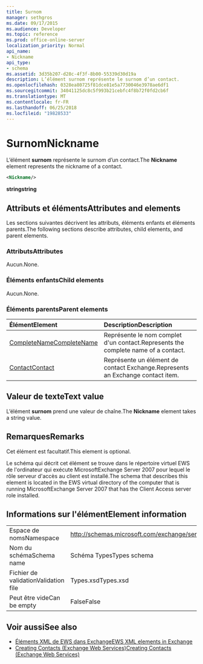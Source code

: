 ```yaml
---
title: Surnom
manager: sethgros
ms.date: 09/17/2015
ms.audience: Developer
ms.topic: reference
ms.prod: office-online-server
localization_priority: Normal
api_name:
- Nickname
api_type:
- schema
ms.assetid: 3d35b207-d28c-4f3f-8b00-55339d30d19a
description: L’élément surnom représente le surnom d’un contact.
ms.openlocfilehash: 0328ea80725f81dce81e5a7730046e3978ae6df1
ms.sourcegitcommit: 34041125dc8c5f993b21cebfc4f8b72f0fd2cb6f
ms.translationtype: MT
ms.contentlocale: fr-FR
ms.lasthandoff: 06/25/2018
ms.locfileid: "19828533"
---
```

# <a name="nickname"></a><span data-ttu-id="07e10-103">Surnom</span><span class="sxs-lookup"><span data-stu-id="07e10-103">Nickname</span></span>

<span data-ttu-id="07e10-104">L’élément **surnom** représente le surnom d’un contact.</span><span class="sxs-lookup"><span data-stu-id="07e10-104">The **Nickname** element represents the nickname of a contact.</span></span> 
  
```xml
<Nickname/>
```

<span data-ttu-id="07e10-105">**string**</span><span class="sxs-lookup"><span data-stu-id="07e10-105">**string**</span></span>

## <a name="attributes-and-elements"></a><span data-ttu-id="07e10-106">Attributs et éléments</span><span class="sxs-lookup"><span data-stu-id="07e10-106">Attributes and elements</span></span>

<span data-ttu-id="07e10-107">Les sections suivantes décrivent les attributs, éléments enfants et éléments parents.</span><span class="sxs-lookup"><span data-stu-id="07e10-107">The following sections describe attributes, child elements, and parent elements.</span></span>
  
### <a name="attributes"></a><span data-ttu-id="07e10-108">Attributs</span><span class="sxs-lookup"><span data-stu-id="07e10-108">Attributes</span></span>

<span data-ttu-id="07e10-109">Aucun.</span><span class="sxs-lookup"><span data-stu-id="07e10-109">None.</span></span>
  
### <a name="child-elements"></a><span data-ttu-id="07e10-110">Éléments enfants</span><span class="sxs-lookup"><span data-stu-id="07e10-110">Child elements</span></span>

<span data-ttu-id="07e10-111">Aucun.</span><span class="sxs-lookup"><span data-stu-id="07e10-111">None.</span></span>
  
### <a name="parent-elements"></a><span data-ttu-id="07e10-112">Éléments parents</span><span class="sxs-lookup"><span data-stu-id="07e10-112">Parent elements</span></span>

|<span data-ttu-id="07e10-113">**Élément**</span><span class="sxs-lookup"><span data-stu-id="07e10-113">**Element**</span></span>|<span data-ttu-id="07e10-114">**Description**</span><span class="sxs-lookup"><span data-stu-id="07e10-114">**Description**</span></span>|
|:-----|:-----|
|[<span data-ttu-id="07e10-115">CompleteName</span><span class="sxs-lookup"><span data-stu-id="07e10-115">CompleteName</span></span>](completename.md) <br/> |<span data-ttu-id="07e10-116">Représente le nom complet d'un contact.</span><span class="sxs-lookup"><span data-stu-id="07e10-116">Represents the complete name of a contact.</span></span>  <br/> |
|[<span data-ttu-id="07e10-117">Contact</span><span class="sxs-lookup"><span data-stu-id="07e10-117">Contact</span></span>](contact.md) <br/> |<span data-ttu-id="07e10-118">Représente un élément de contact Exchange.</span><span class="sxs-lookup"><span data-stu-id="07e10-118">Represents an Exchange contact item.</span></span>  <br/> |
   
## <a name="text-value"></a><span data-ttu-id="07e10-119">Valeur de texte</span><span class="sxs-lookup"><span data-stu-id="07e10-119">Text value</span></span>

<span data-ttu-id="07e10-120">L’élément **surnom** prend une valeur de chaîne.</span><span class="sxs-lookup"><span data-stu-id="07e10-120">The **Nickname** element takes a string value.</span></span> 
  
## <a name="remarks"></a><span data-ttu-id="07e10-121">Remarques</span><span class="sxs-lookup"><span data-stu-id="07e10-121">Remarks</span></span>

<span data-ttu-id="07e10-122">Cet élément est facultatif.</span><span class="sxs-lookup"><span data-stu-id="07e10-122">This element is optional.</span></span>
  
<span data-ttu-id="07e10-123">Le schéma qui décrit cet élément se trouve dans le répertoire virtuel EWS de l'ordinateur qui exécute MicrosoftExchange Server 2007 pour lequel le rôle serveur d'accès au client est installé.</span><span class="sxs-lookup"><span data-stu-id="07e10-123">The schema that describes this element is located in the EWS virtual directory of the computer that is running MicrosoftExchange Server 2007 that has the Client Access server role installed.</span></span>
  
## <a name="element-information"></a><span data-ttu-id="07e10-124">Informations sur l'élément</span><span class="sxs-lookup"><span data-stu-id="07e10-124">Element information</span></span>

|||
|:-----|:-----|
|<span data-ttu-id="07e10-125">Espace de noms</span><span class="sxs-lookup"><span data-stu-id="07e10-125">Namespace</span></span>  <br/> |http://schemas.microsoft.com/exchange/services/2006/types  <br/> |
|<span data-ttu-id="07e10-126">Nom du schéma</span><span class="sxs-lookup"><span data-stu-id="07e10-126">Schema name</span></span>  <br/> |<span data-ttu-id="07e10-127">Schéma Types</span><span class="sxs-lookup"><span data-stu-id="07e10-127">Types schema</span></span>  <br/> |
|<span data-ttu-id="07e10-128">Fichier de validation</span><span class="sxs-lookup"><span data-stu-id="07e10-128">Validation file</span></span>  <br/> |<span data-ttu-id="07e10-129">Types.xsd</span><span class="sxs-lookup"><span data-stu-id="07e10-129">Types.xsd</span></span>  <br/> |
|<span data-ttu-id="07e10-130">Peut être vide</span><span class="sxs-lookup"><span data-stu-id="07e10-130">Can be empty</span></span>  <br/> |<span data-ttu-id="07e10-131">False</span><span class="sxs-lookup"><span data-stu-id="07e10-131">False</span></span>  <br/> |
   
## <a name="see-also"></a><span data-ttu-id="07e10-132">Voir aussi</span><span class="sxs-lookup"><span data-stu-id="07e10-132">See also</span></span>

- [<span data-ttu-id="07e10-133">Éléments XML de EWS dans Exchange</span><span class="sxs-lookup"><span data-stu-id="07e10-133">EWS XML elements in Exchange</span></span>](ews-xml-elements-in-exchange.md)
- [<span data-ttu-id="07e10-134">Creating Contacts (Exchange Web Services)</span><span class="sxs-lookup"><span data-stu-id="07e10-134">Creating Contacts (Exchange Web Services)</span></span>](http://msdn.microsoft.com/library/4845917e-70d1-481c-bbd7-011ec6571789%28Office.15%29.aspx)

